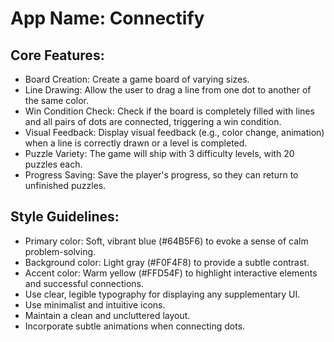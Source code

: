 # **App Name**: Connectify

## Core Features:

- Board Creation: Create a game board of varying sizes.
- Line Drawing: Allow the user to drag a line from one dot to another of the same color. 
- Win Condition Check: Check if the board is completely filled with lines and all pairs of dots are connected, triggering a win condition.
- Visual Feedback: Display visual feedback (e.g., color change, animation) when a line is correctly drawn or a level is completed.
- Puzzle Variety: The game will ship with 3 difficulty levels, with 20 puzzles each.
- Progress Saving: Save the player's progress, so they can return to unfinished puzzles.

## Style Guidelines:

- Primary color: Soft, vibrant blue (#64B5F6) to evoke a sense of calm problem-solving.
- Background color: Light gray (#F0F4F8) to provide a subtle contrast.
- Accent color: Warm yellow (#FFD54F) to highlight interactive elements and successful connections.
- Use clear, legible typography for displaying any supplementary UI.
- Use minimalist and intuitive icons.
- Maintain a clean and uncluttered layout.
- Incorporate subtle animations when connecting dots.